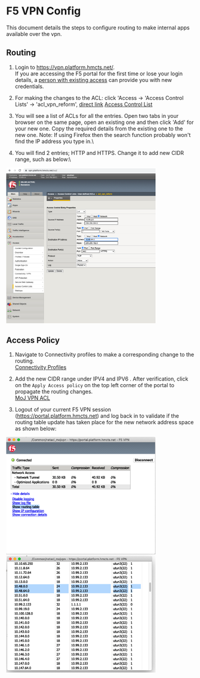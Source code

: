 # F5 VPN Config

This document details the steps to configure routing to make internal apps available over the vpn.

## Routing

1. Login to <https://vpn.platform.hmcts.net/>.\
If you are accessing the F5 portal for the first time or lose your login details, a [person with existing access](accounts.md) can provide you with new credentials.

2. For making the changes to the ACL: click 'Access → 'Access Control Lists' → 'acl_vpn_reform', [direct link](vpn.platform.hmcts.net/tmui/Control/jspmap/tmui/accessctrl/acls/properties.jsp?name=/Common/acl_vpn_reform)
[Access Control List](https://vpn.platform.hmcts.net/tmui/Control/jspmap/tmui/accessctrl/acls/properties.jsp?name=/Common/acl_vpn_reform)

3. You will see a list of ACLs for all the entries. Open two tabs in your browser on the same page, open an existing one and then click 'Add' for your new one. Copy the required details from the existing one to the new one.
Note: If using Firefox then the search function probably won't find the IP address you type in.\

4. You will find 2 entries; HTTP and HTTPS. Change it to add new CIDR range, such as below:\
<img src=images/properties.png  width="400">

## Access Policy

1. Navigate to Connectivity profiles to make a corresponding change to the routing.\
[Connectivity Profiles](https://vpn.platform.hmcts.net/tmui/tmui/util/ajax/app.jsp?appId=apps.AccessPolicy.perclientpolicy)

2. Add the new CIDR range under IPV4 and IPV6 . After verification, click on the `Apply Access policy` on the top left corner of the portal to propagate the routing changes.\
[MoJ VPN ACL](https://vpn.platform.hmcts.net/tmui/Control/jspmap/tmui/remconnectivity/nwaccessresources/l2_settings.jsp?name=/Common/netacl_mojvpn&type=1)

3. Logout of your current F5 VPN session (<https://portal.platform.hmcts.net>) and log back in to validate if the routing table update has taken place for the new network address space as shown below:

<img src=images/VPN_Routing_table.png  width="400">
<img src=images/Routing_Change.png  width="400">